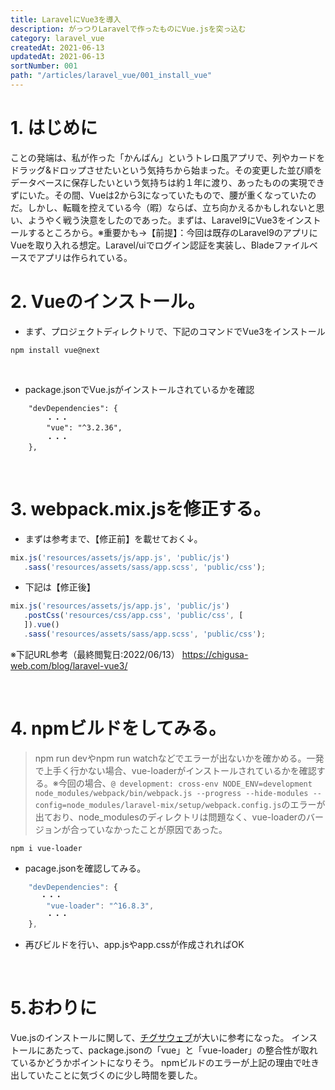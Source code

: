 ```yaml
---
title: LaravelにVue3を導入
description: がっつりLaravelで作ったものにVue.jsを突っ込む
category: laravel_vue
createdAt: 2021-06-13
updatedAt: 2021-06-13
sortNumber: 001
path: "/articles/laravel_vue/001_install_vue"
---
```


# 1. はじめに
ことの発端は、私が作った「かんばん」というトレロ風アプリで、列やカードをドラッグ&ドロップさせたいという気持ちから始まった。その変更した並び順をデータベースに保存したいという気持ちは約１年に渡り、あったものの実現できずにいた。その間、Vueは2から3になっていたもので、腰が重くなっていたのだ。しかし、転職を控えている今（暇）ならば、立ち向かえるかもしれないと思い、ようやく戦う決意をしたのであった。まずは、Laravel9にVue3をインストールするところから。※重要かも→【前提】：今回は既存のLaravel9のアプリにVueを取り入れる想定。Laravel/uiでログイン認証を実装し、Bladeファイルベースでアプリは作られている。

# 2. Vueのインストール。
- まず、プロジェクトディレクトリで、下記のコマンドでVue3をインストール
```
npm install vue@next
```

<br>

- package.jsonでVue.jsがインストールされているかを確認
```
    "devDependencies": {
        ・・・
        "vue": "^3.2.36",
        ・・・
    },
```

<br>

# 3. webpack.mix.jsを修正する。
- まずは参考まで、【修正前】を載せておく↓。
```js
mix.js('resources/assets/js/app.js', 'public/js')
   .sass('resources/assets/sass/app.scss', 'public/css');
```

- 下記は【修正後】
```js
mix.js('resources/assets/js/app.js', 'public/js')
   .postCss('resources/css/app.css', 'public/css', [
   ]).vue()
   .sass('resources/assets/sass/app.scss', 'public/css');

```
※下記URL参考（最終閲覧日:2022/06/13）
https://chigusa-web.com/blog/laravel-vue3/


<br>

# 4. npmビルドをしてみる。
> npm run devやnpm run watchなどでエラーが出ないかを確かめる。一発で上手く行かない場合、vue-loaderがインストールされているかを確認する。※今回の場合、`@ development: cross-env NODE_ENV=development node_modules/webpack/bin/webpack.js --progress --hide-modules --config=node_modules/laravel-mix/setup/webpack.config.js`のエラーが出ており、node_modulesのディレクトリは問題なく、vue-loaderのバージョンが合っていなかったことが原因であった。
```
npm i vue-loader  
```

- pacage.jsonを確認してみる。
```js
    "devDependencies": {
　　　　・・・
        "vue-loader": "^16.8.3",
        ・・・
    },
```

- 再びビルドを行い、app.jsやapp.cssが作成されればOK

<br>

# 5.おわりに
Vue.jsのインストールに関して、[チグサウェブ](https://chigusa-web.com/blog/laravel-vue3/)が大いに参考になった。
インストールにあたって、package.jsonの「vue」と「vue-loader」の整合性が取れているかどうかポイントになりそう。
npmビルドのエラーが上記の理由で吐き出していたことに気づくのに少し時間を要した。
